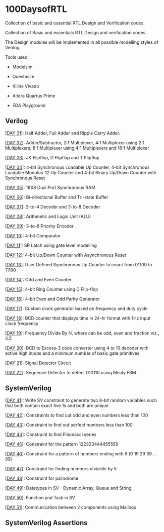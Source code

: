 # 100DaysofRTL
Collection of basic and essential RTL Design and Verification codes

Collection of Basic and essentials RTL Design and verification codes.

The Design modules will be implemented in all possible modelling styles of Verilog.

Tools used:

  - Modelsim 
  
  - Questasim 
  
  - Xilinx Vivado 
  
  - Altera Quartus Prime 
  
  - EDA Playground

## Verilog

[[DAY 01](https://github.com/c0dE3P/100DaysofRTL/tree/main/DAY%2001)]: Half Adder, Full Adder and Ripple Carry Adder.

[[DAY 02](https://github.com/c0dE3P/100DaysofRTL/tree/main/DAY%2002)]: Adder/Subtractor, 2:1 Multiplexer, 4:1 Multiplexer using 2:1 Multiplexers, 8:1 Multiplexer using 4:1 Multiplexers and 16:1 Multiplexer

[[DAY 03](https://github.com/c0dE3P/100DaysofRTL/tree/main/DAY%2003)]: JK Flipflop, D Flipflop and T Flipflop

[[DAY 04](https://github.com/c0dE3P/100DaysofRTL/tree/main/DAY%2004)]: 4-bit Synchronous Loadable Up Counter, 4-bit Synchronous Loadable Modulus-12 Up Counter and 4-bit Binary Up/Down Counter with Synchronous Reset

[[DAY 05](https://github.com/c0dE3P/100DaysofRTL/tree/main/DAY%2005)]: 16X8 Dual Port Synchronous RAM

[[DAY 06](https://github.com/c0dE3P/100DaysofRTL/tree/main/DAY%2006)]: Bi-directional Buffer and Tri-state Buffer

[[DAY 07](https://github.com/c0dE3P/100DaysofRTL/tree/main/DAY%2007)]: 2-to-4 Decoder and 3-to-8 Decoder

[[DAY 08](https://github.com/c0dE3P/100DaysofRTL/tree/main/DAY%2008)]: Arithmetic and Logic Unit (ALU)

[[DAY 09](https://github.com/c0dE3P/100DaysofRTL/tree/main/DAY%2009)]: 3-to-8 Priority Encoder

[[DAY 10](https://github.com/c0dE3P/100DaysofRTL/tree/main/DAY%2010)]: 4-bit Comparator

[[DAY 11](https://github.com/c0dE3P/100DaysofRTL/tree/main/DAY%2011)]: SR Latch using gate level modelling

[[DAY 12](https://github.com/c0dE3P/100DaysofRTL/tree/main/DAY%2012)]: 4-bit Up/Down Counter with Asynchronous Reset

[[DAY 13](https://github.com/c0dE3P/100DaysofRTL/tree/main/DAY%2013)]: User Defined Synchronous Up Counter to count from 01100 to 11100

[[DAY 14](https://github.com/c0dE3P/100DaysofRTL/tree/main/DAY%2014)]: Odd and Even Counter

[[DAY 15](https://github.com/c0dE3P/100DaysofRTL/tree/main/DAY%2015)]: 4-bit Ring Counter using D Flip-flop

[[DAY 16](https://github.com/c0dE3P/100DaysofRTL/tree/main/DAY%2016)]: 4-bit Even and Odd Parity Generator

[[DAY 17](https://github.com/c0dE3P/100DaysofRTL/tree/main/DAY%2017)]: Custom clock generator based on frequency and duty cycle

[[DAY 18](https://github.com/c0dE3P/100DaysofRTL/tree/main/DAY%2018)]: BCD counter that displays time in 24-hr format with 1Hz input clock frequency

[[DAY 19](https://github.com/c0dE3P/100DaysofRTL/tree/main/DAY%2019)]: Frequency Divide By N, where can be odd, even and fraction viz., 4.5

[[DAY 20](https://github.com/c0dE3P/100DaysofRTL/tree/main/DAY%2020)]: BCD to Excess-3 code converter using 4 to 10 decoder with active high inputs and a minimum number of basic gate primitives

[[DAY 21](https://github.com/c0dE3P/100DaysofRTL/tree/main/DAY%2021)]: Signal Detector Circuit

[[DAY 22](https://github.com/c0dE3P/100DaysofRTL/tree/main/DAY%2022)]: Sequence Detector to detect 010110 using Mealy FSM

## SystemVerilog

[[DAY 41](https://github.com/c0dE3P/100DaysofRTL/tree/main/DAY%2041)]: Write SV constraint to generate two 8-bit random variables such that both contain exact five 1s and both are unique.

[[DAY 42](https://github.com/c0dE3P/100DaysofRTL/tree/main/DAY%2042)]: Constraints to find out odd and even numbers less than 100 

[[DAY 43](https://github.com/c0dE3P/100DaysofRTL/tree/main/DAY%2043)]: Constraint to find out perfect numbers less than 100

[[DAY 44](https://github.com/c0dE3P/100DaysofRTL/tree/main/DAY%2044)]: Constraint to find Fibonacci series

[[DAY 45](https://github.com/c0dE3P/100DaysofRTL/tree/main/DAY%2045)]: Constraint for the pattern 122333444455555

[[DAY 46](https://github.com/c0dE3P/100DaysofRTL/tree/main/DAY%2046)]: Constraint for a pattern of numbers ending with 9 (0 19 29 39 ... 99)

[[DAY 47](https://github.com/c0dE3P/100DaysofRTL/tree/main/DAY%2047)]: Constraint for finding numbers divisible by 5

[[DAY 48](https://github.com/c0dE3P/100DaysofRTL/tree/main/DAY%2048)]: Constraint for palindrome

[[DAY 49](https://github.com/c0dE3P/100DaysofRTL/tree/main/DAY%2049)]: Datatypes in SV - Dynamic Array, Queue and String

[[DAY 50](https://github.com/c0dE3P/100DaysofRTL/tree/main/DAY%2050)]: Function and Task in SV

[[DAY 51](https://github.com/c0dE3P/100DaysofRTL/tree/main/DAY%2051)]: Communication between 2 components using Mailbox

## SystemVerilog Assertions
